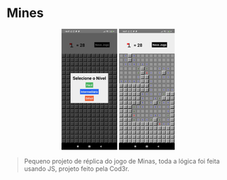 # Mines

<p align="center">
  <img src="screen01.jpeg" width="25%"  alt="tela da aplicação">
  <img src="screen02.jpeg" width="25%"  alt="tela da aplicação">
</p>

> Pequeno projeto de réplica do jogo de Minas, toda a lógica foi feita usando JS, projeto feito pela Cod3r.

